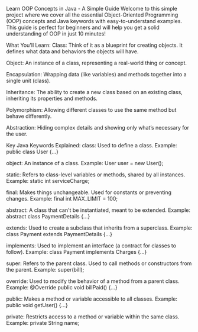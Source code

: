 Learn OOP Concepts in Java - A Simple Guide
Welcome to this simple project where we cover all the essential Object-Oriented Programming (OOP) concepts and Java keywords with easy-to-understand examples. This guide is perfect for beginners and will help you get a solid understanding of OOP in just 10 minutes!

What You'll Learn:
Class: Think of it as a blueprint for creating objects. It defines what data and behaviors the objects will have.

Object: An instance of a class, representing a real-world thing or concept.

Encapsulation: Wrapping data (like variables) and methods together into a single unit (class).

Inheritance: The ability to create a new class based on an existing class, inheriting its properties and methods.

Polymorphism: Allowing different classes to use the same method but behave differently.

Abstraction: Hiding complex details and showing only what’s necessary for the user.

Key Java Keywords Explained:
class: Used to define a class. Example: public class User {...}

object: An instance of a class. Example: User user = new User();

static: Refers to class-level variables or methods, shared by all instances. Example: static int serviceCharge;

final: Makes things unchangeable. Used for constants or preventing changes. Example: final int MAX_LIMIT = 100;

abstract: A class that can't be instantiated, meant to be extended. Example: abstract class PaymentDetails {...}

extends: Used to create a subclass that inherits from a superclass. Example: class Payment extends PaymentDetails {...}

implements: Used to implement an interface (a contract for classes to follow). Example: class Payment implements Charges {...}

super: Refers to the parent class. Used to call methods or constructors from the parent. Example: super(bill);

override: Used to modify the behavior of a method from a parent class. Example: @Override public void billPaid() {...}

public: Makes a method or variable accessible to all classes. Example: public void getUser() {...}

private: Restricts access to a method or variable within the same class. Example: private String name;
